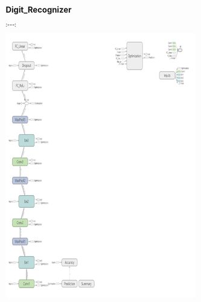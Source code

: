 ## Digit_Recognizer

:---: 
<p align="center">
<img src = 'data/digit_recognizer_graph.png' height = '700px' width = '700px'> 
</p>

